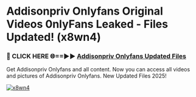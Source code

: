 # Addisonpriv Onlyfans Original Videos 0nlyFans Leaked - Files Updated! (x8wn4)

<h3>🔴 CLICK HERE 🌐==►► <a href="https://tinyurl.com/ehrbuxhb" rel="nofollow">Addisonpriv Onlyfans Updated Files</a></h3>

Get Addisonpriv Onlyfans and all content. Now you can access all videos and pictures of Addisonpriv Onlyfans. New Updated Files 2025!

[![x8wn4](https://i.imgur.com/lVYEuWS.gif)](https://tinyurl.com/ehrbuxhb)
